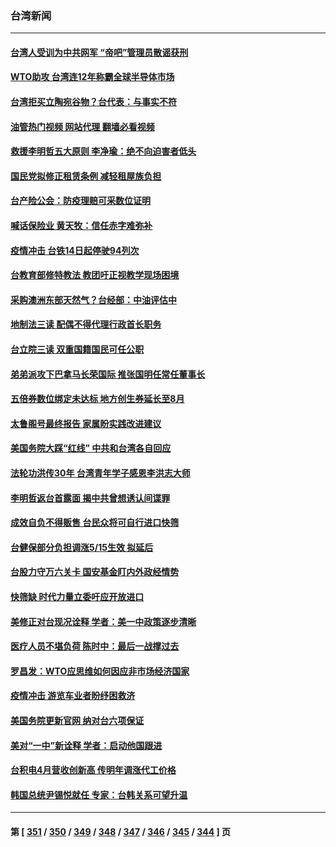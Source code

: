 ### 台湾新闻
---
#### [台湾人受训为中共网军 “帝吧”管理员散谣获刑](../../pages/ncid1349361/n13732240.md?05110445) 
#### [WTO助攻 台湾连12年称霸全球半导体市场](../../pages/ncid1349361/n13732094.md?05110445) 
#### [台湾拒买立陶宛谷物？台代表：与事实不符](../../pages/ncid1349361/n13732152.md?05110445) 
#### [油管热门视频 网站代理 翻墙必看视频](http://209.222.30.114:81/youtube.html?05110445)
#### [救援李明哲五大原则 李净瑜：绝不向迫害者低头](../../pages/ncid1349361/n13732135.md?05110445) 
#### [国民党拟修正租赁条例 减轻租屋族负担](../../pages/ncid1349361/n13732186.md?05110445) 
#### [台产险公会：防疫理赔可采数位证明](../../pages/ncid1349361/n13732216.md?05110445) 
#### [喊话保险业 黄天牧：信任赤字难弥补](../../pages/ncid1349361/n13732214.md?05110445) 
#### [疫情冲击 台铁14日起停驶94列次](../../pages/ncid1349361/n13732217.md?05110445) 
#### [台教育部修特教法 教团吁正视教学现场困境](../../pages/ncid1349361/n13732218.md?05110445) 
#### [采购澳洲东部天然气？台经部：中油评估中](../../pages/ncid1349361/n13732192.md?05110445) 
#### [地制法三读 配偶不得代理行政首长职务](../../pages/ncid1349361/n13732195.md?05110445) 
#### [台立院三读 双重国籍国民可任公职](../../pages/ncid1349361/n13732196.md?05110445) 
#### [弟弟派攻下巴拿马长荣国际 推张国明任常任董事长](../../pages/ncid1349361/n13732185.md?05110445) 
#### [五倍券数位绑定未达标 地方创生券延长至8月](../../pages/ncid1349361/n13732197.md?05110445) 
#### [太鲁阁号最终报告 家属盼实践改进建议](../../pages/ncid1349361/n13732200.md?05110445) 
#### [美国务院大踩“红线” 中共和台湾各自回应](../../pages/ncid1349361/n13732069.md?05110445) 
#### [法轮功洪传30年 台湾青年学子感恩李洪志大师](../../pages/ncid1349361/n13731975.md?05110445) 
#### [李明哲返台首露面 揭中共曾想诱认间谍罪](../../pages/ncid1349361/n13732172.md?05110445) 
#### [成效自负不得贩售 台民众将可自行进口快筛](../../pages/ncid1349361/n13732096.md?05110445) 
#### [台健保部分负担调涨5/15生效 拟延后](../../pages/ncid1349361/n13732104.md?05110445) 
#### [台股力守万六关卡 国安基金盯内外政经情势](../../pages/ncid1349361/n13732118.md?05110445) 
#### [快筛缺 时代力量立委吁应开放进口](../../pages/ncid1349361/n13732131.md?05110445) 
#### [美修正对台现况诠释 学者：美一中政策逐步清晰](../../pages/ncid1349361/n13732095.md?05110445) 
#### [医疗人员不堪负荷 陈时中：最后一战撑过去](../../pages/ncid1349361/n13732098.md?05110445) 
#### [罗昌发：WTO应思维如何因应非市场经济国家](../../pages/ncid1349361/n13732113.md?05110445) 
#### [疫情冲击 游览车业者盼纾困救济](../../pages/ncid1349361/n13732102.md?05110445) 
#### [美国务院更新官网 纳对台六项保证](../../pages/ncid1349361/n13732105.md?05110445) 
#### [美对“一中”新诠释 学者：启动他国跟进](../../pages/ncid1349361/n13732117.md?05110445) 
#### [台积电4月营收创新高 传明年调涨代工价格](../../pages/ncid1349361/n13732085.md?05110445) 
#### [韩国总统尹锡悦就任 专家：台韩关系可望升温](../../pages/ncid1349361/n13732002.md?05110445) 

---
#### 第 [ [351](./351.md?05110445) / [350](./350.md?05110445) / [349](./349.md?05110445) / [348](./348.md?05110445) / [347](./347.md?05110445) / [346](./346.md?05110445) / [345](./345.md?05110445) / [344](./344.md?05110445) ] 页
